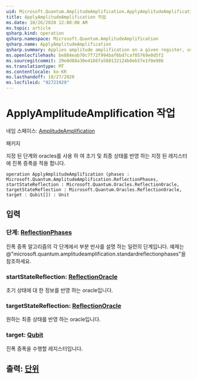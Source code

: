 ```yaml
---
uid: Microsoft.Quantum.AmplitudeAmplification.ApplyAmplitudeAmplification
title: ApplyAmplitudeAmplification 작업
ms.date: 10/26/2020 12:00:00 AM
ms.topic: article
qsharp.kind: operation
qsharp.namespace: Microsoft.Quantum.AmplitudeAmplification
qsharp.name: ApplyAmplitudeAmplification
qsharp.summary: Applies amplitude amplification on a given register, using a given set of phases and oracles to reflect about the initial and final states.
ms.openlocfilehash: be884eab70c7f72f994baf6bd7caf05769e0d5f2
ms.sourcegitcommit: 29e0d88a30e4166fa580132124b0eb57e1f0e986
ms.translationtype: MT
ms.contentlocale: ko-KR
ms.lasthandoff: 10/27/2020
ms.locfileid: "92721929"
---
```

# <a name="applyamplitudeamplification-operation"></a>ApplyAmplitudeAmplification 작업

네임 스페이스: [AmplitudeAmplification](xref:Microsoft.Quantum.AmplitudeAmplification)

패키지 [](https://nuget.org/packages/)


지정 된 단계와 oracles를 사용 하 여 초기 및 최종 상태를 반영 하는 지정 된 레지스터에 진폭 증폭을 적용 합니다.

```qsharp
operation ApplyAmplitudeAmplification (phases : Microsoft.Quantum.AmplitudeAmplification.ReflectionPhases, startStateReflection : Microsoft.Quantum.Oracles.ReflectionOracle, targetStateReflection : Microsoft.Quantum.Oracles.ReflectionOracle, target : Qubit[]) : Unit
```


## <a name="input"></a>입력

### <a name="phases--reflectionphases"></a>단계: [ReflectionPhases](xref:Microsoft.Quantum.AmplitudeAmplification.ReflectionPhases)

진폭 증폭 알고리즘의 각 단계에서 부분 반사를 설명 하는 일련의 단계입니다. 예제는 @"microsoft.quantum.amplitudeamplification.standardreflectionphases"을 참조하세요.


### <a name="startstatereflection--reflectionoracle"></a>startStateReflection: [ReflectionOracle](xref:Microsoft.Quantum.Oracles.ReflectionOracle)

초기 상태에 대 한 정보를 반영 하는 oracle입니다.


### <a name="targetstatereflection--reflectionoracle"></a>targetStateReflection: [ReflectionOracle](xref:Microsoft.Quantum.Oracles.ReflectionOracle)

원하는 최종 상태를 반영 하는 oracle입니다.


### <a name="target--qubit"></a>target: [Qubit](xref:microsoft.quantum.lang-ref.qubit)

진폭 증폭을 수행할 레지스터입니다.



## <a name="output--unit"></a>출력: [단위](xref:microsoft.quantum.lang-ref.unit)

